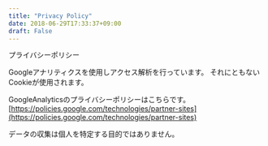 ```yaml
---
title: "Privacy Policy"
date: 2018-06-29T17:33:37+09:00
draft: False
---
```


プライバシーポリシー

Googleアナリティクスを使用しアクセス解析を行っています。
それにともないCookieが使用されます。

GoogleAnalyticsのプライバシーポリシーはこちらです。 [https://policies.google.com/technologies/partner-sites](https://policies.google.com/technologies/partner-sites)

データの収集は個人を特定する目的ではありません。


